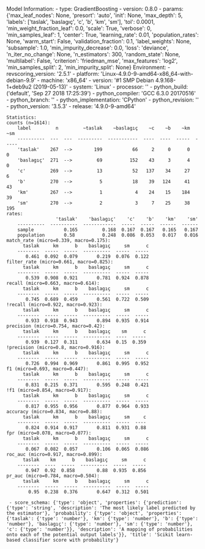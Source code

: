 Model Information:
	 - type: GradientBoosting
	 - version: 0.8.0
	 - params: {'max_leaf_nodes': None, 'presort': 'auto', 'init': None, 'max_depth': 5, 'labels': ['taslak', 'baslagıç', 'c', 'b', 'km', 'sm'], 'tol': 0.0001, 'min_weight_fraction_leaf': 0.0, 'scale': True, 'verbose': 0, 'min_samples_leaf': 1, 'center': True, 'learning_rate': 0.01, 'population_rates': None, 'warm_start': False, 'validation_fraction': 0.1, 'label_weights': None, 'subsample': 1.0, 'min_impurity_decrease': 0.0, 'loss': 'deviance', 'n_iter_no_change': None, 'n_estimators': 300, 'random_state': None, 'multilabel': False, 'criterion': 'friedman_mse', 'max_features': 'log2', 'min_samples_split': 2, 'min_impurity_split': None}
	Environment:
	 - revscoring_version: '2.5.1'
	 - platform: 'Linux-4.9.0-9-amd64-x86_64-with-debian-9.9'
	 - machine: 'x86_64'
	 - version: '#1 SMP Debian 4.9.168-1+deb9u2 (2019-05-13)'
	 - system: 'Linux'
	 - processor: ''
	 - python_build: ('default', 'Sep 27 2018 17:25:39')
	 - python_compiler: 'GCC 6.3.0 20170516'
	 - python_branch: ''
	 - python_implementation: 'CPython'
	 - python_revision: ''
	 - python_version: '3.5.3'
	 - release: '4.9.0-9-amd64'
	
	Statistics:
	counts (n=1614):
		label         n         ~taslak    ~baslagıç    ~c    ~b    ~km    ~sm
		----------  ---  ---  ---------  -----------  ----  ----  -----  -----
		'taslak'    267  -->        199           66     2     0      0      0
		'baslagıç'  271  -->         69          152    43     3      4      0
		'c'         269  -->         13           52   137    34     27      6
		'b'         270  -->          5           18    39   124     41     43
		'km'        267  -->          1            4    24    15    184     39
		'sm'        270  -->          2            3     7    25     38    195
	rates:
		              'taslak'    'baslagıç'    'c'    'b'    'km'    'sm'
		----------  ----------  ------------  -----  -----  ------  ------
		sample           0.165         0.168  0.167  0.167   0.165   0.167
		population       0.58          0.248  0.086  0.053   0.017   0.016
	match_rate (micro=0.339, macro=0.175):
		  taslak     km      b    baslagıç     sm      c
		--------  -----  -----  ----------  -----  -----
		   0.461  0.092  0.079       0.219  0.076  0.122
	filter_rate (micro=0.661, macro=0.825):
		  taslak     km      b    baslagıç     sm      c
		--------  -----  -----  ----------  -----  -----
		   0.539  0.908  0.921       0.781  0.924  0.878
	recall (micro=0.663, macro=0.614):
		  taslak     km      b    baslagıç     sm      c
		--------  -----  -----  ----------  -----  -----
		   0.745  0.689  0.459       0.561  0.722  0.509
	!recall (micro=0.922, macro=0.923):
		  taslak     km      b    baslagıç     sm      c
		--------  -----  -----  ----------  -----  -----
		   0.933  0.918  0.943       0.894  0.935  0.914
	precision (micro=0.754, macro=0.42):
		  taslak     km      b    baslagıç    sm      c
		--------  -----  -----  ----------  ----  -----
		   0.939  0.127  0.311       0.634  0.15  0.359
	!precision (micro=0.8, macro=0.916):
		  taslak     km      b    baslagıç     sm      c
		--------  -----  -----  ----------  -----  -----
		   0.726  0.994  0.969       0.861  0.995  0.952
	f1 (micro=0.693, macro=0.447):
		  taslak     km      b    baslagıç     sm      c
		--------  -----  -----  ----------  -----  -----
		   0.831  0.215  0.371       0.595  0.248  0.421
	!f1 (micro=0.854, macro=0.917):
		  taslak     km      b    baslagıç     sm      c
		--------  -----  -----  ----------  -----  -----
		   0.817  0.955  0.956       0.877  0.964  0.933
	accuracy (micro=0.834, macro=0.88):
		  taslak     km      b    baslagıç     sm     c
		--------  -----  -----  ----------  -----  ----
		   0.824  0.914  0.917       0.811  0.931  0.88
	fpr (micro=0.078, macro=0.077):
		  taslak     km      b    baslagıç     sm      c
		--------  -----  -----  ----------  -----  -----
		   0.067  0.082  0.057       0.106  0.065  0.086
	roc_auc (micro=0.917, macro=0.899):
		  taslak    km      b    baslagıç     sm      c
		--------  ----  -----  ----------  -----  -----
		   0.947  0.92  0.858        0.88  0.935  0.856
	pr_auc (micro=0.784, macro=0.504):
		  taslak     km      b    baslagıç     sm      c
		--------  -----  -----  ----------  -----  -----
		    0.95  0.238  0.376       0.647  0.312  0.501
	
	 - score_schema: {'type': 'object', 'properties': {'prediction': {'type': 'string', 'description': 'The most likely label predicted by the estimator'}, 'probability': {'type': 'object', 'properties': {'taslak': {'type': 'number'}, 'km': {'type': 'number'}, 'b': {'type': 'number'}, 'baslagıç': {'type': 'number'}, 'sm': {'type': 'number'}, 'c': {'type': 'number'}}, 'description': 'A mapping of probabilities onto each of the potential output labels'}}, 'title': 'Scikit learn-based classifier score with probability'}


